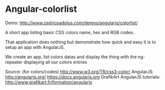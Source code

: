 Angular-colorlist
=================
Demo: http://www.cedricpadolus.com/demos/angularjs/colorlist/


A short app listing basic CSS colors name, hex and RGB codes.

That application does nothing but demonstrate how quick and easy it is to setup an app with AngularJS.

We create an app, list colors datas and display the thing with the ng-repeater displaying all our colors entries


Source: (for colors/codes) http://www.w3.org/TR/css3-color/
        AngularJS: http://angularjs.org/
        https://docs.angularjs.org
        GrafikArt AngularJS tutorials: http://www.grafikart.fr/formation/angularjs
